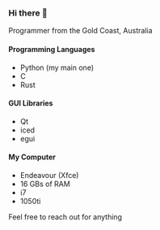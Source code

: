 ### Hi there 👋

Programmer from the Gold Coast, Australia

#### Programming Languages
- Python (my main one)
- C
- Rust

#### GUI Libraries
- Qt
- iced
- egui

#### My Computer
- Endeavour (Xfce)
- 16 GBs of RAM
- i7
- 1050ti

Feel free to reach out for anything
